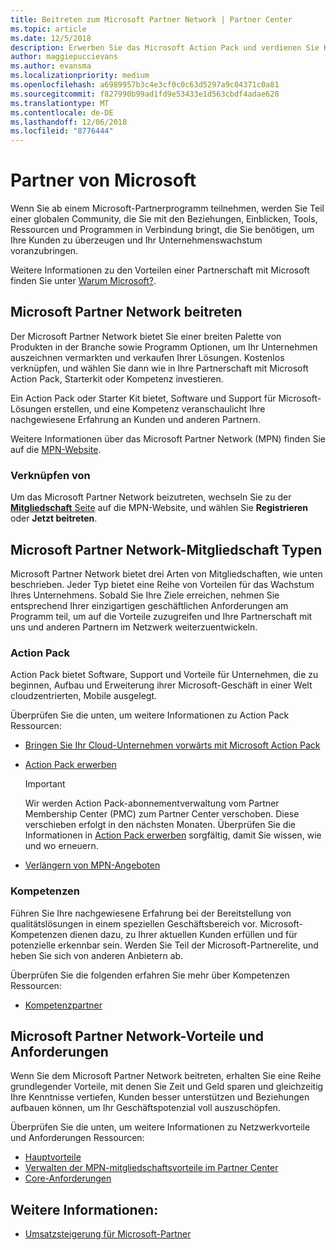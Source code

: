 ```yaml
---
title: Beitreten zum Microsoft Partner Network | Partner Center
ms.topic: article
ms.date: 12/5/2018
description: Erwerben Sie das Microsoft Action Pack und verdienen Sie Kompetenzen im Partner Center
author: maggiepuccievans
ms.author: evansma
ms.localizationpriority: medium
ms.openlocfilehash: a6989957b3c4e3cf0c0c63d5297a9c04371c0a81
ms.sourcegitcommit: f827990b99ad1fd9e53433e1d563cbdf4adae628
ms.translationtype: MT
ms.contentlocale: de-DE
ms.lasthandoff: 12/06/2018
ms.locfileid: "8776444"
---
```

<!-- Note from Maggie on Dec 5, 2018: I can no longer tell what purpose this article serves. I'm going to redirect it to the mpn-overview.md topic and move the relevant information there. In the interim, I've copied and pasted the content from the MPN overview topic into this one in case anyone out there has it bookmarked.
-->

# <a name="partner-with-microsoft"></a>Partner von Microsoft

Wenn Sie ab einem Microsoft-Partnerprogramm teilnehmen, werden Sie Teil einer globalen Community, die Sie mit den Beziehungen, Einblicken, Tools, Ressourcen und Programmen in Verbindung bringt, die Sie benötigen, um Ihre Kunden zu überzeugen und Ihr Unternehmenswachstum voranzubringen.

Weitere Informationen zu den Vorteilen einer Partnerschaft mit Microsoft finden Sie unter [Warum Microsoft?](https://partner.microsoft.com/business-opportunities/why-microsoft). 

## <a name="join-the-microsoft-partner-network"></a>Microsoft Partner Network beitreten

<!-- 12/5/18 The content below was copied and pasted directly from the Membership page of the MPN site (https://partner.microsoft.com/en-us/membership)-->

Der Microsoft Partner Network bietet Sie einer breiten Palette von Produkten in der Branche sowie Programm Optionen, um Ihr Unternehmen auszeichnen vermarkten und verkaufen Ihrer Lösungen. Kostenlos verknüpfen, und wählen Sie dann wie in Ihre Partnerschaft mit Microsoft Action Pack, Starterkit oder Kompetenz investieren.

Ein Action Pack oder Starter Kit bietet, Software und Support für Microsoft-Lösungen erstellen, und eine Kompetenz veranschaulicht Ihre nachgewiesene Erfahrung an Kunden und anderen Partnern.

Weitere Informationen über das Microsoft Partner Network (MPN) finden Sie auf die [MPN-Website](https://partner.microsoft.com/commercial).

### <a name="how-to-join"></a>Verknüpfen von

Um das Microsoft Partner Network beizutreten, wechseln Sie zu der [ **Mitgliedschaft** Seite](https://partner.microsoft.com/membership) auf die MPN-Website, und wählen Sie **Registrieren** oder **Jetzt beitreten**.

## <a name="microsoft-partner-network-membership-types"></a>Microsoft Partner Network-Mitgliedschaft Typen

<!-- 12/5/18 The content below was copied and pasted directly from the Membership pages of the MPN site (https://partner.microsoft.com/en-us/membership)-->

Microsoft Partner Network bietet drei Arten von Mitgliedschaften, wie unten beschrieben. Jeder Typ bietet eine Reihe von Vorteilen für das Wachstum Ihres Unternehmens. Sobald Sie Ihre Ziele erreichen, nehmen Sie entsprechend Ihrer einzigartigen geschäftlichen Anforderungen am Programm teil, um auf die Vorteile zuzugreifen und Ihre Partnerschaft mit uns und anderen Partnern im Netzwerk weiterzuentwickeln.

### <a name="action-pack"></a>Action Pack

Action Pack bietet Software, Support und Vorteile für Unternehmen, die zu beginnen, Aufbau und Erweiterung ihrer Microsoft-Geschäft in einer Welt cloudzentrierten, Mobile ausgelegt. 

Überprüfen Sie die unten, um weitere Informationen zu Action Pack Ressourcen:

- [Bringen Sie Ihr Cloud-Unternehmen vorwärts mit Microsoft Action Pack](https://partner.microsoft.com/membership/action-pack)
- [Action Pack erwerben](mpn-get-action-pack.md)
  
    >[!IMPORTANT]
    >Wir werden Action Pack-abonnementverwaltung vom Partner Membership Center (PMC) zum Partner Center verschoben. Diese verschieben erfolgt in den nächsten Monaten. Überprüfen Sie die Informationen in [Action Pack erwerben](mpn-get-action-pack.md) sorgfältig, damit Sie wissen, wie und wo erneuern.  

- [Verlängern von MPN-Angeboten](renew-mpn-offers.md)

### <a name="competencies"></a>Kompetenzen

Führen Sie Ihre nachgewiesene Erfahrung bei der Bereitstellung von qualitätslösungen in einem speziellen Geschäftsbereich vor. Microsoft-Kompetenzen dienen dazu, zu Ihrer aktuellen Kunden erfüllen und für potenzielle erkennbar sein. Werden Sie Teil der Microsoft-Partnerelite, und heben Sie sich von anderen Anbietern ab.

Überprüfen Sie die folgenden erfahren Sie mehr über Kompetenzen Ressourcen:

- [Kompetenzpartner](https://partner.microsoft.com/membership/competencies)

## <a name="microsoft-partner-network-benefits-and-requirements"></a>Microsoft Partner Network-Vorteile und Anforderungen

Wenn Sie dem Microsoft Partner Network beitreten, erhalten Sie eine Reihe grundlegender Vorteile, mit denen Sie Zeit und Geld sparen und gleichzeitig Ihre Kenntnisse vertiefen, Kunden besser unterstützen und Beziehungen aufbauen können, um Ihr Geschäftspotenzial voll auszuschöpfen.

Überprüfen Sie die unten, um weitere Informationen zu Netzwerkvorteile und Anforderungen Ressourcen:

- [Hauptvorteile](https://partner.microsoft.com/en-us/membership/core-benefits#simple-tab-content-1)
- [Verwalten der MPN-mitgliedschaftsvorteile im Partner Center](manage-your-partner-network-benefits.md)
- [Core-Anforderungen](https://partner.microsoft.com/en-us/membership/core-benefits#simple-tab-content-2)

## <a name="see-also"></a>Weitere Informationen:
- [Umsatzsteigerung für Microsoft-Partner](grow-your-business.md)
